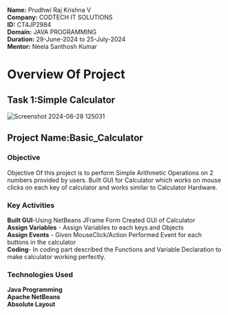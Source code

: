 **Name:** Prudhwi Raj Krishna V <br>
**Company:** CODTECH IT SOLUTIONS <br>
**ID:** CT4JP2984 <br>
**Domain:** JAVA PROGRAMMING <br>
**Duration:** 29-June-2024 to 25-July-2024 <br>
**Mentor:** Neela Santhosh Kumar <br>
# Overview Of Project
## Task 1:Simple Calculator 
![Screenshot 2024-06-28 125031](https://github.com/PrudhwiRaj1/Basic_Calculator/assets/174160463/ac2c9d1d-deb1-4155-89a4-374334567d37)

## Project Name:Basic_Calculator
### Objective
Objective Of this project is to perform Simple Arithmetic Operations on 2 numbers provided by users.
Built GUI for Calculator which works on mouse clicks on each key of calculator and works similar to Calculator Hardware.
### Key Activities
**Built GUI**-Using NetBeans JFrame Form Created GUI of Calculator<br>
**Assign Variables** - Assign Variables to each keys and  Objects<br>
**Assign Events** - Given MouseClick/Action Performed Event for each buttons in the calculator<br>
**Coding**- In coding part described the Functions and Variable Declaration to make calculator working perfectly.<br>
### Technologies Used
**Java Programming**<br>
**Apache NetBeans**<br>
**Absolute Layout**
